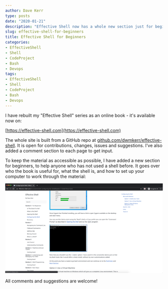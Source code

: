 ```yaml
---
author: Dave Kerr
type: posts
date: "2020-01-21"
description: "Effective Shell now has a whole new section just for beginners - it is also now running as an online book!"
slug: effective-shell-for-beginners
title: Effective Shell for Beginners
categories:
- EffectiveShell
- Shell
- CodeProject
- Bash
- Devops
tags:
- EffectiveShell
- Shell
- CodeProject
- Bash
- Devops
---
```

I have rebuilt my "Effective Shell" series as an online book - it's available now on:

[https://effective-shell.com](https://effective-shell.com)

The whole site is built from a GitHub repo at [github.com/dwmkerr/effective-shell](https://github.com/dwmkerr/effective-shell). It is open for contributions, changes, issues and suggestions. I've also added a comment section to each page to get input.

To keep the material as accessible as possible, I have added a new section for beginners, to help anyone who has not used a shell before. It goes over who the book is useful for, what the shell is, and how to set up your computer to work through the material:

<a href="https://effective-shell.com"><img src="images/effective-shell-screenshot.png" alt="Effective Shell: Screenshot" width="1024px" /></a>

All comments and suggestions are welcome!
